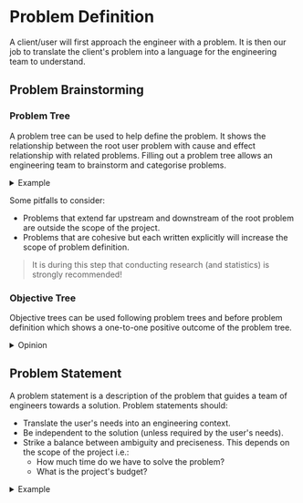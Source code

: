 # Problem Definition

A client/user will first approach the engineer with a problem. It is then our job to translate the client's problem into a language for the engineering team to understand.

## Problem Brainstorming

### Problem Tree

A problem tree can be used to help define the problem. It shows the relationship between the root user problem with cause and effect relationship with related problems. Filling out a problem tree allows an engineering team to brainstorm and categorise problems.

<details><summary>Example</summary><p>

Consider that *urban environments are too hot*:
```mermaid
flowchart LR
    subgraph Upstream Problems
        AA[Dense use of energy]
        GG[Heat generated from transformer subtations]
        BB[Heat generated from fossil fuel vehicles]
        CC[Dense use of air conditioning]
        DD[Dense animal population including humans]
        EE[Decreased shade]
        FF[Decreased vegetation to induce evapotranspiration]

        AA --> BB
        AA --> GG
        EE --> FF
    end

    BB --> A
    GG --> A
    CC --> A
    DD --> A
    EE --> A
    FF --> A

    A[Urban environments are too hot]

    subgraph Downstream Problems
        B[Negative physical effects on health]
        C[Negative mental effects on health]
        D[Contribution to climate change]
        E[More severe weather patterns]
        F[Negative quality of life]
        G[Damage to built environment e.g. concrete creep, road bleeding]
        I[Cost in maintenance]
        L[Decreased comfort]
        M[Increased danger of using built environment]

        D --> E
        B --> F
        C --> F
        G --> I
        G --> M
        L --> F
    end

    A --> B
    A --> C
    A --> D
    A --> G
```

</p></details>

Some pitfalls to consider:
- Problems that extend far upstream and downstream of the root problem are outside the scope of the project.
- Problems that are cohesive but each written explicitly will increase the scope of problem definition.

> It is during this step that conducting research (and statistics) is strongly recommended!

### Objective Tree

Objective trees can be used following problem trees and before problem definition which shows a one-to-one positive outcome of the problem tree.

<details><summary>Opinion</summary><p>

I would not recommend using this because:
- Solving a problem has more complex outcomes than a one-to-one relationship.
- Not every problem **needs** to be solved and thus have a positive outcome.
- This increases documentation overhead when it is implicitly an inverse of the problem tree.

</p></details>

## Problem Statement

A problem statement is a description of the problem that guides a team of engineers towards a solution. Problem statements should:
- Translate the user's needs into an engineering context.
- Be independent to the solution (unless required by the user's needs).
- Strike a balance between ambiguity and preciseness. This depends on the scope of the project i.e.:
    - How much time do we have to solve the problem?
    - What is the project's budget?

<details><summary>Example</summary><p>

Examples of good problem statements would be:
- d

Examples of bad problem statements would be:
- d

</p></details>
